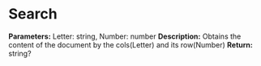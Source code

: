 # Search
**Parameters:** Letter: string, Number: number
**Description:** Obtains the content of the document by the cols(Letter) and its row(Number)
**Return:** string?
